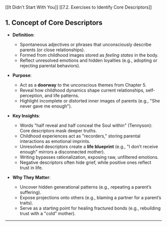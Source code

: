 [[It Didn't Start With You]]
[[7.2. Exercises to Identify Core Descriptors]]

## **1. Concept of Core Descriptors**

- **Definition**:
    
    - Spontaneous adjectives or phrases that unconsciously describe parents (or close relationships).
    - Formed from childhood images stored as _feeling states_ in the body.
    - Reflect unresolved emotions and hidden loyalties (e.g., adopting or rejecting parental behaviors).
- **Purpose**:
    
    - Act as a **doorway** to the unconscious themes from Chapter 5.
    - Reveal how childhood dynamics shape current relationships, self-perception, and life patterns.
    - Highlight incomplete or distorted inner images of parents (e.g., "She never gave me enough").
- **Key Insights**:
    
    - Words "half reveal and half conceal the Soul within" (Tennyson): Core descriptors mask deeper truths.
    - Childhood experiences act as "recorders," storing parental interactions as emotional imprints.
    - Unresolved descriptors create a **life blueprint** (e.g., "I don’t receive enough" mirrors a disconnected mother).
    - Writing bypasses rationalization, exposing raw, unfiltered emotions.
    - Negative descriptors often hide grief, while positive ones reflect trust in life.
- **Why They Matter**:
    
    - Uncover hidden generational patterns (e.g., repeating a parent’s suffering).
    - Expose projections onto others (e.g., blaming a partner for a parent’s traits).
    - Serve as a starting point for healing fractured bonds (e.g., rebuilding trust with a "cold" mother).

---
